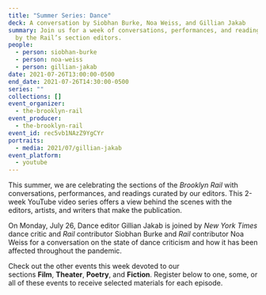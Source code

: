 ```yaml
---
title: "Summer Series: Dance"
deck: A conversation by Siobhan Burke, Noa Weiss, and Gillian Jakab
summary: Join us for a week of conversations, performances, and readings curated
  by the Rail’s section editors.
people:
  - person: siobhan-burke
  - person: noa-weiss
  - person: gillian-jakab
date: 2021-07-26T13:00:00-0500
end_date: 2021-07-26T14:30:00-0500
series: ""
collections: []
event_organizer:
  - the-brooklyn-rail
event_producer:
  - the-brooklyn-rail
event_id: rec5vb1NAzZ9YgCYr
portraits:
  - media: 2021/07/gillian-jakab
event_platform:
  - youtube
---
```

This summer, we are celebrating the sections of the *Brooklyn Rail* with conversations, performances, and readings curated by our editors. This 2-week YouTube video series offers a view behind the scenes with the editors, artists, and writers that make the publication.

On Monday, July 26, Dance editor Gillian Jakab is joined by *New York Times* dance critic and *Rail* contributor Siobhan Burke and *Rail* contributor Noa Weiss for a conversation on the state of dance criticism and how it has been affected throughout the pandemic. 

Check out the other events this week devoted to our sections [](https://brooklynrail.org/events/2021/07/20/summer-series-artseen-and-artonic/)**[](https://brooklynrail.org/events/2021/07/19/summer-series-field-notes/)Film**, **[](https://brooklynrail.org/events/2021/07/20/summer-series-artseen-and-artonic/)Theater**, **[](https://brooklynrail.org/events/2021/07/22/summer-series-books/)Poetry**, and **[](https://brooklynrail.org/events/2021/07/23/summer-series-music/)Fiction**. Register below to one, some, or all of these events to receive selected materials for each episode.